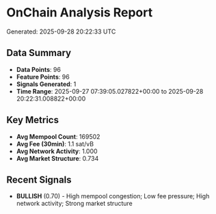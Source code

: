 # OnChain Analysis Report
Generated: 2025-09-28 20:22:33 UTC

## Data Summary
- **Data Points**: 96
- **Feature Points**: 96
- **Signals Generated**: 1
- **Time Range**: 2025-09-27 07:39:05.027822+00:00 to 2025-09-28 20:22:31.008822+00:00

## Key Metrics
- **Avg Mempool Count**: 169502
- **Avg Fee (30min)**: 1.1 sat/vB
- **Avg Network Activity**: 1.000
- **Avg Market Structure**: 0.734

## Recent Signals
- **BULLISH** (0.70) - High mempool congestion; Low fee pressure; High network activity; Strong market structure
